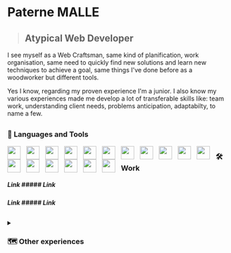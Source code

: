 # Paterne MALLE

> ## Atypical Web Developer 

I see myself as a Web Craftsman, same kind of planification, work organisation, same need to quickly find new solutions and learn new techniques to achieve a goal, same things I've done before as a woodworker but different tools.

Yes I know, regarding my proven experience I'm a junior. I also know my various experiences made me develop a lot of transferable skills like: team work, understanding client needs, problems anticipation, adaptabilty, to name a few.

##

### 🧰 Languages and Tools

<img align="left" width="30px" style="padding-right: 10px;" src="https://cdn.jsdelivr.net/gh/devicons/devicon/icons/git/git-original.svg" />
<img align="left" width="30px" style="padding-right: 10px;" src="https://cdn.jsdelivr.net/gh/devicons/devicon/icons/wordpress/wordpress-plain.svg" />
<img align="left" width="30px" style="padding-right: 10px;" src="https://cdn.jsdelivr.net/gh/devicons/devicon/icons/php/php-original.svg" />
<img align="left" width="30px" style="padding-right: 10px;" src="https://cdn.jsdelivr.net/gh/devicons/devicon/icons/html5/html5-original.svg" />
<img align="left" width="30px" style="padding-right: 10px;" src="https://cdn.jsdelivr.net/gh/devicons/devicon/icons/css3/css3-original.svg" />
<img align="left" width="30px" style="padding-right: 10px;" src="https://cdn.jsdelivr.net/gh/devicons/devicon/icons/javascript/javascript-original.svg" />
<img align="left" width="30px" style="padding-right: 10px;" src="https://cdn.jsdelivr.net/gh/devicons/devicon/icons/sass/sass-original.svg" />
<img align="left" width="30px" style="padding-right: 10px;" src="https://cdn.jsdelivr.net/gh/devicons/devicon/icons/jquery/jquery-original-wordmark.svg" />
<img align="left" width="30px" style="padding-right: 10px;" src="https://cdn.jsdelivr.net/gh/devicons/devicon/icons/bootstrap/bootstrap-original.svg" />
<img align="left" width="30px" style="padding-right: 10px;" src="https://cdn.jsdelivr.net/gh/devicons/devicon/icons/threejs/threejs-original-wordmark.svg" />
<img align="left" width="30px" style="padding-right: 10px;" src="https://cdn.jsdelivr.net/gh/devicons/devicon/icons/vuejs/vuejs-original.svg" />
<img align="left" width="30px" style="padding-right: 10px;" src="https://cdn.jsdelivr.net/gh/devicons/devicon/icons/nodejs/nodejs-original.svg" /> 
<img align="left" width="30px" style="padding-right: 10px;" src="https://cdn.jsdelivr.net/gh/devicons/devicon/icons/mongodb/mongodb-plain-wordmark.svg" /> 
<img align="left" width="30px" style="padding-right: 10px;" src="https://cdn.jsdelivr.net/gh/devicons/devicon/icons/woocommerce/woocommerce-original.svg" />
<img align="left" width="30px" style="padding-right: 10px;" src="https://cdn.jsdelivr.net/gh/devicons/devicon/icons/gulp/gulp-plain.svg" />
<img align="left" width="30px" style="padding-right: 10px;" src="https://cdn.jsdelivr.net/gh/devicons/devicon/icons/heroku/heroku-original.svg" />
<img align="left" width="30px" style="padding-right: 10px;" src="https://cdn.jsdelivr.net/gh/devicons/devicon/icons/filezilla/filezilla-plain.svg" />  

##

### 🛠️ Work  

##### Link ##### Link  

##### Link ##### Link  

##

<details>
    <summary><h3>🗺️ Other experiences</h3></summary>
    <h4>Sociology</h4>
    <h4>Woodworker / Farmer</h4>
    <h4>Cheesemaker</h4>
    <h4>Web Developer</h4>
</details>
